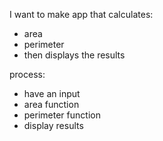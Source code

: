 I want to make app that calculates:

- area 
- perimeter
- then displays the results

process:
- have an input
- area function
- perimeter function
- display results
